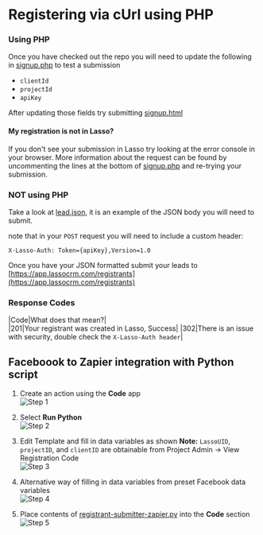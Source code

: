 # Registering via cUrl using PHP

### Using PHP

Once you have checked out the repo you will need to update the following in [signup.php](../master/signup.php) to test a submission

- `clientId`
- `projectId`
- `apiKey`

After updating those fields try submitting [signup.html](../master/signup.html)

#### My registration is not in Lasso?

If you don't see your submission in Lasso try looking at the error console in your browser.
More information about the request can be found by uncommenting the lines at the bottom of [signup.php](../master/signup.php)
and re-trying your submission.

### NOT using PHP

Take a look at [lead.json](../master/lead.json), it is an example of the JSON body you will need to submit.

note that in your `POST` request you will need to include a custom header:

```
X-Lasso-Auth: Token={apiKey},Version=1.0
```

Once you have your JSON formatted submit your leads to [https://app.lassocrm.com/registrants](https://app.lassocrm.com/registrants)

### Response Codes

|Code|What does that mean?|  
|201|Your registrant was created in Lasso, Success|
|302|There is an issue with security, double check the `X-Lasso-Auth header`|

## Faceboook to Zapier integration with Python script

1. Create an action using the **Code** app  
![Step 1](../master/resources/1-zapier.png)

2. Select **Run Python**  
![Step 2](../master/resources/2-zapier.png)

3. Edit Template and fill in data variables as shown
**Note:** `LassoUID`, `projectID`, and `clientID` are obtainable from Project Admin -> View Registration Code  
![Step 3](../master/resources/3-zapier.png)

4. Alternative way of filling in data variables from preset Facebook data variables  
![Step 4](../master/resources/4-zapier.png)

5. Place contents of [registrant-submitter-zapier.py](../master/src/registrant-submitter-zapier.py) into the **Code** section  
![Step 5](../master/resources/5-zapier.png)
